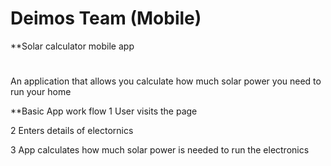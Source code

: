 # Deimos Team (Mobile)
**Solar calculator mobile app
#
An application that allows you calculate how much solar power you need to run your home

**Basic App work flow
1 User visits the page

2 Enters details of electornics

3 App calculates how much solar power is needed to run the electronics
